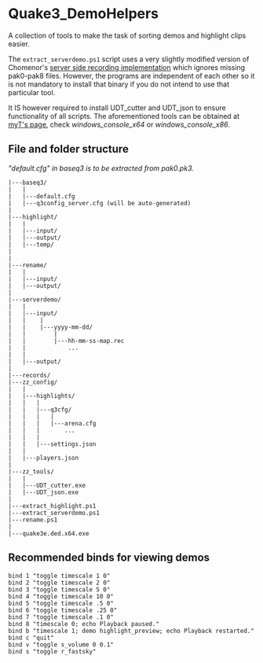 # Quake3_DemoHelpers

A collection of tools to make the task of sorting demos and highlight clips easier. 

The `extract_serverdemo.ps1` script uses a very slightly modified version of Chomenor's [server side recording implementation](https://github.com/Chomenor/Quake3e/tree/server_side_recording) which ignores missing pak0-pak8 files. However, the programs are independent of each other so it is not mandatory to install that binary if you do not intend to use that particular tool.

It IS however required to install UDT_cutter and UDT_json to ensure functionality of all scripts. The aforementioned tools can be obtained at [myT's page](https://myt.playmorepromode.com/udt/redirections/), check *windows_console_x64* or *windows_console_x86*.

## File and folder structure

*"default.cfg" in baseq3 is to be extracted from pak0.pk3.*

```text
|---baseq3/
|   |
|   |---default.cfg
|   |---q3config_server.cfg (will be auto-generated)
|
|---highlight/
|   |
|   |---input/
|   |---output/
|   |---temp/
|
|
|---rename/
|   |
|   |---input/
|   |---output/
|   
|---serverdemo/
|   |
|   |---input/
|   |    |
|   |    |---yyyy-mm-dd/
|   |        |
|   |        |---hh-mm-ss-map.rec
|   |            ...
|   |
|   |---output/
|
|---records/
|---zz_config/
|   |
|   |---highlights/
|   |   |
|   |   |---q3cfg/
|   |   |   |
|   |   |   |---arena.cfg
|   |   |       ...
|   |   |
|   |   |---settings.json
|   |
|   |---players.json
|
|---zz_tools/
|   |
|   |---UDT_cutter.exe
|   |---UDT_json.exe
|
|---extract_highlight.ps1
|---extract_serverdemo.ps1
|---rename.ps1
|
|---quake3e.ded.x64.exe
```

## Recommended binds for viewing demos

```text
bind 1 "toggle timescale 1 0"
bind 2 "toggle timescale 2 0"
bind 3 "toggle timescale 5 0"
bind 4 "toggle timescale 10 0"
bind 5 "toggle timescale .5 0"
bind 6 "toggle timescale .25 0"
bind 7 "toggle timescale .1 0"
bind 8 "timescale 0; echo Playback paused."
bind b "timescale 1; demo highlight_preview; echo Playback restarted."
bind c "quit"
bind v "toggle s_volume 0 0.1"
bind s "toggle r_fastsky"
```